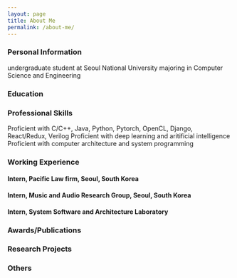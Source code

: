 ```yaml
---
layout: page
title: About Me
permalink: /about-me/
---
```


### Personal Information 

undergraduate student at Seoul National University 
majoring in Computer Science and Engineering 

### Education 
 

### Professional Skills 

Proficient with C/C++, Java, Python, Pytorch, OpenCL, Django, React/Redux, Verilog
Proficient with deep learning and aritificial intelligence 
Proficient with computer architecture and system programming 


### Working Experience  

#### Intern, Pacific Law firm, Seoul, South Korea 
#### Intern, Music and Audio Research Group, Seoul, South Korea 
#### Intern, System Software and Architecture Laboratory 


### Awards/Publications 



### Research Projects 

### Others 
